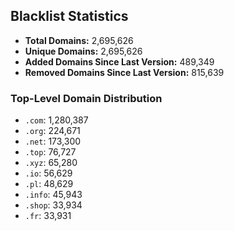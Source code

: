## Blacklist Statistics

- **Total Domains:** 2,695,626
- **Unique Domains:** 2,695,626
- **Added Domains Since Last Version:** 489,349
- **Removed Domains Since Last Version:** 815,639

### Top-Level Domain Distribution

-  `.com`: 1,280,387
-  `.org`: 224,671
-  `.net`: 173,300
-  `.top`: 76,727
-  `.xyz`: 65,280
-  `.io`: 56,629
-  `.pl`: 48,629
-  `.info`: 45,943
-  `.shop`: 33,934
-  `.fr`: 33,931
